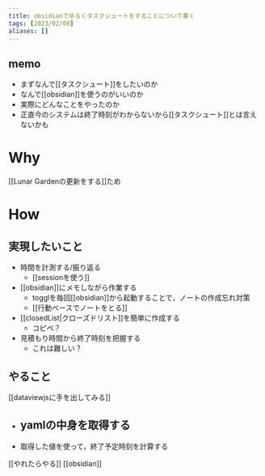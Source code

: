```yaml
---
title: obsidianでゆるくタスクシュートをすることについて書く
tags: [2023/02/08]
aliases: []
---
```


## memo
- まずなんで[[タスクシュート]]をしたいのか
- なんで[[obsidian]]を使うのがいいのか
- 実際にどんなことをやったのか
- 正直今のシステムは終了時刻がわからないから[[タスクシュート]]とは言えないかも
# Why
[[Lunar Gardenの更新をする]]ため
# How
## 実現したいこと
- 時間を計測する/振り返る
	- [[sessionを使う]]
- [[obsidian]]にメモしながら作業する
	- togglを毎回[[obsidian]]から起動することで，ノートの作成忘れ対策
	- [[行動ベースでノートをとる]]
- [[closedList|クローズドリスト]]を簡単に作成する
	- コピペ？
- 見積もり時間から終了時刻を把握する
	- これは難しい？
## やること
[[dataviewjsに手を出してみる]]
- yamlの中身を取得する
	- 
- 取得した値を使って，終了予定時刻を計算する


[[やれたらやる]]
[[obsidian]]